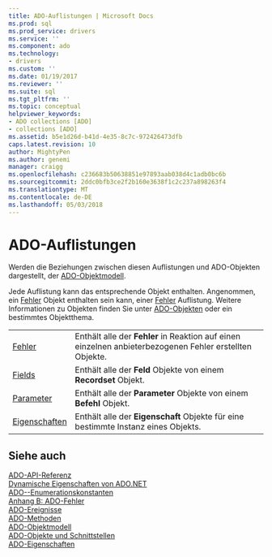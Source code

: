 ```yaml
---
title: ADO-Auflistungen | Microsoft Docs
ms.prod: sql
ms.prod_service: drivers
ms.service: ''
ms.component: ado
ms.technology:
- drivers
ms.custom: ''
ms.date: 01/19/2017
ms.reviewer: ''
ms.suite: sql
ms.tgt_pltfrm: ''
ms.topic: conceptual
helpviewer_keywords:
- ADO collections [ADO]
- collections [ADO]
ms.assetid: b5e1d26d-b41d-4e35-8c7c-972426473dfb
caps.latest.revision: 10
author: MightyPen
ms.author: genemi
manager: craigg
ms.openlocfilehash: c236683b50638851e97893aab038d4c1adb0bc6b
ms.sourcegitcommit: 2ddc0bfb3ce2f2b160e3638f1c2c237a898263f4
ms.translationtype: MT
ms.contentlocale: de-DE
ms.lasthandoff: 05/03/2018
---
```

# <a name="ado-collections"></a>ADO-Auflistungen
Werden die Beziehungen zwischen diesen Auflistungen und ADO-Objekten dargestellt, der [ADO-Objektmodell](../../../ado/reference/ado-api/ado-object-model.md).  
  
 Jede Auflistung kann das entsprechende Objekt enthalten. Angenommen, ein [Fehler](../../../ado/reference/ado-api/error-object.md) Objekt enthalten sein kann, einer [Fehler](../../../ado/reference/ado-api/errors-collection-ado.md) Auflistung. Weitere Informationen zu Objekten finden Sie unter [ADO-Objekten](../../../ado/reference/ado-api/ado-objects-and-interfaces.md) oder ein bestimmtes Objektthema.  
  
|||  
|-|-|  
|[Fehler](../../../ado/reference/ado-api/errors-collection-ado.md)|Enthält alle der **Fehler** in Reaktion auf einen einzelnen anbieterbezogenen Fehler erstellten Objekte.|  
|[Fields](../../../ado/reference/ado-api/fields-collection-ado.md)|Enthält alle der **Feld** Objekte von einem **Recordset** Objekt.|  
|[Parameter](../../../ado/reference/ado-api/parameters-collection-ado.md)|Enthält alle der **Parameter** Objekte von einem **Befehl** Objekt.|  
|[Eigenschaften](../../../ado/reference/ado-api/properties-collection-ado.md)|Enthält alle der **Eigenschaft** Objekte für eine bestimmte Instanz eines Objekts.|  
  
## <a name="see-also"></a>Siehe auch  
 [ADO-API-Referenz](../../../ado/reference/ado-api/ado-api-reference.md)   
 [Dynamische Eigenschaften von ADO.NET](../../../ado/reference/ado-api/ado-dynamic-properties.md)   
 [ADO--Enumerationskonstanten](../../../ado/reference/ado-api/ado-enumerated-constants.md)   
 [Anhang B: ADO-Fehler](../../../ado/guide/appendixes/appendix-b-ado-errors.md)   
 [ADO-Ereignisse](../../../ado/reference/ado-api/ado-events.md)   
 [ADO-Methoden](../../../ado/reference/ado-api/ado-methods.md)   
 [ADO-Objektmodell](../../../ado/reference/ado-api/ado-object-model.md)   
 [ADO-Objekte und Schnittstellen](../../../ado/reference/ado-api/ado-objects-and-interfaces.md)   
 [ADO-Eigenschaften](../../../ado/reference/ado-api/ado-properties.md)
